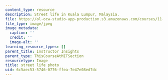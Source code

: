 ```yaml
---
content_type: resource
description: Street life in Kuala Lumpur, Malaysia.
file: https://ol-ocw-studio-app-production.s3.amazonaws.com/courses/11-384-malaysia-sustainable-cities-practicum-spring-2018/6c5aec5357460776ffea7e47e08ed7dc_11-384-classroom.jpg
file_type: image/jpeg
image_metadata:
  caption: ''
  credit: ''
  image-alt: ''
learning_resource_types: []
parent_title: Instructor Insights
parent_type: ThisCourseAtMITSection
resourcetype: Image
title: street life photo
uid: 6c5aec53-5746-0776-ffea-7e47e08ed7dc
---
```

